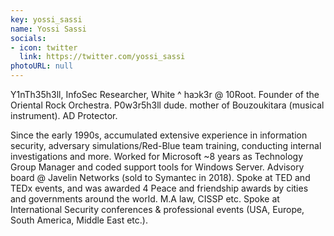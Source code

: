```yaml
---
key: yossi_sassi
name: Yossi Sassi
socials:
- icon: twitter
  link: https://twitter.com/yossi_sassi
photoURL: null
---
```


Y1nTh35h3ll, InfoSec Researcher, White ^ haכk3r @ 10Root. Founder of the Oriental Rock Orchestra. P0w3r5h3ll dude. mother of Bouzoukitara (musical instrument). AD Protector.

Since the early 1990s, accumulated extensive experience in information security, adversary simulations/Red-Blue team training, conducting internal investigations and more. Worked for Microsoft ~8 years as Technology Group Manager and coded support tools for Windows Server. Advisory board @ Javelin Networks (sold to Symantec in 2018). Spoke at TED and TEDx events, and was awarded 4 Peace and friendship awards by cities and governments around the world. M.A law, CISSP etc. Spoke at International Security conferences & professional events (USA, Europe, South America, Middle East etc.).
